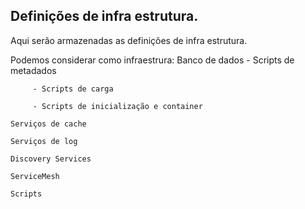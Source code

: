 ## Definições de infra estrutura.

Aqui serão armazenadas as definições de infra estrutura.

Podemos considerar como infraestrura:
    Banco de dados 
         - Scripts de metadados

         - Scripts de carga
         
         - Scripts de inicialização e container
    
    Serviços de cache
    
    Serviços de log
    
    Discovery Services

    ServiceMesh

    Scripts